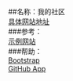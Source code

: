 ##名称：我的社区  
[具体网站地址](https://github.com/hehetiancai/community)  
###参考：  
[示例网站](https://elasticsearch.cn/category-12)  
###帮助：  
[Bootstrap](https://v3.bootcss.com/)  
[GitHub App](https://developer.github.com/apps/building-oauth-apps/creating-an-oauth-app/)